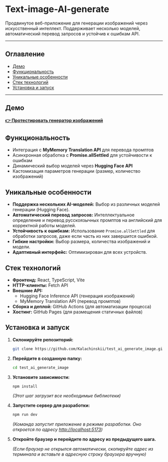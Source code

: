 # Text-image-AI-generate

Продвинутое веб-приложение для генерации изображений через искусственный интеллект. Поддерживает несколько моделей, автоматический перевод запросов и устойчив к ошибкам API.

---

## Оглавление

- [Демо](#демо)
- [Функциональность](#функциональность)
- [Уникальные особенности](#уникальные-особенности)
- [Стек технологий](#стек-технологий)
- [Установка и запуск](#установка-и-запуск)

---

## Демо

**[👉 Протестировать генератор изображений](https://kalachinskii.github.io/test_ai_generate_image/)**

## Функциональность

- Интеграция с **MyMemory Translation API** для перевода промптов
- Асинхронная обработка с **Promise.allSettled** для устойчивости к ошибкам
- Динамический выбор моделей через **Hugging Face API**
- Кастомизация параметров генерации (размер, количество изображений)

## Уникальные особенности

- **Поддержка нескольких AI-моделей:** Выбор из различных моделей генерации (Hugging Face).
- **Автоматический перевод запросов:** Интеллектуальное определение и перевод русскоязычных промптов на английский для корректной работы моделей.
- **Устойчивость к ошибкам:** Использование `Promise.allSettled` для обработки запросов, даже если часть из них завершится ошибкой.
- **Гибкие настройки:** Выбор размера, количества изображений и модели.
- **Адаптивный интерфейс:** Оптимизирован для всех устройств.

## Стек технологий

- **Фронтенд:** React, TypeScript, Vite
- **HTTP-клиенты:** Fetch API
- **Внешние API:**
  - Hugging Face Inference API (генерация изображений)
  - MyMemory Translation API (перевод промптов)
- **Сборка и деплой:** GitHub Actions (для автоматизации процесса)
- **Хостинг:** GitHub Pages (для размещения статичных файлов)

## Установка и запуск

1.  **Склонируйте репозиторий:**

    ```bash
    git clone https://github.com/Kalachinskii/test_ai_generate_image.git
    ```

2.  **Перейдите в созданную папку:**

    ```bash
    cd test_ai_generate_image
    ```

3.  **Установите зависимости:**

    ```bash
    npm install
    ```

    _(Этот шаг загрузит все необходимые библиотеки)_

4.  **Запустите сервер для разработки:**

    ```bash
    npm run dev
    ```

    _(Команда запустит приложение в режиме разработки. Оно откроется по адресу [http://localhost:5173](http://localhost:5173))_

5.  **Откройте браузер и перейдите по адресу из предыдущего шага.**

    _(Если браузер не открылся автоматически, скопируйте адрес из терминала и вставьте в адресную строку браузера вручную)_
